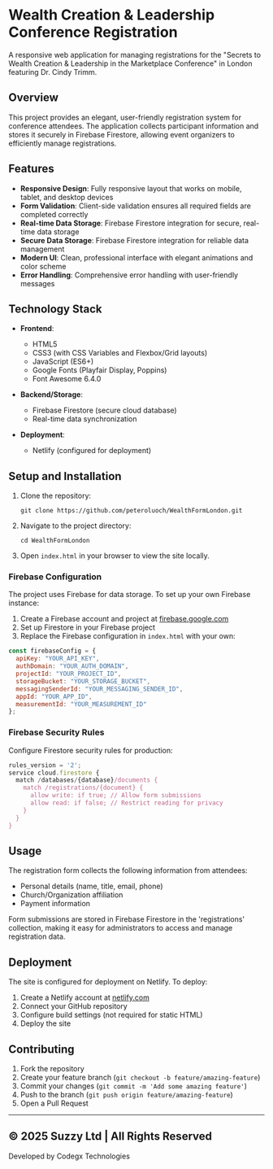 # Wealth Creation & Leadership Conference Registration

A responsive web application for managing registrations for the "Secrets to Wealth Creation & Leadership in the Marketplace Conference" in London featuring Dr. Cindy Trimm.

<!-- Updated for Netlify deployment -->

## Overview

This project provides an elegant, user-friendly registration system for conference attendees. The application collects participant information and stores it securely in Firebase Firestore, allowing event organizers to efficiently manage registrations.

## Features

- **Responsive Design**: Fully responsive layout that works on mobile, tablet, and desktop devices
- **Form Validation**: Client-side validation ensures all required fields are completed correctly
- **Real-time Data Storage**: Firebase Firestore integration for secure, real-time data storage
- **Secure Data Storage**: Firebase Firestore integration for reliable data management
- **Modern UI**: Clean, professional interface with elegant animations and color scheme
- **Error Handling**: Comprehensive error handling with user-friendly messages

## Technology Stack

- **Frontend**:
  - HTML5
  - CSS3 (with CSS Variables and Flexbox/Grid layouts)
  - JavaScript (ES6+)
  - Google Fonts (Playfair Display, Poppins)
  - Font Awesome 6.4.0

- **Backend/Storage**:
  - Firebase Firestore (secure cloud database)
  - Real-time data synchronization

- **Deployment**:
  - Netlify (configured for deployment)

## Setup and Installation

1. Clone the repository:
   ```
   git clone https://github.com/peteroluoch/WealthFormLondon.git
   ```

2. Navigate to the project directory:
   ```
   cd WealthFormLondon
   ```

3. Open `index.html` in your browser to view the site locally.

### Firebase Configuration

The project uses Firebase for data storage. To set up your own Firebase instance:

1. Create a Firebase account and project at [firebase.google.com](https://firebase.google.com/)
2. Set up Firestore in your Firebase project
3. Replace the Firebase configuration in `index.html` with your own:

```javascript
const firebaseConfig = {
  apiKey: "YOUR_API_KEY",
  authDomain: "YOUR_AUTH_DOMAIN",
  projectId: "YOUR_PROJECT_ID",
  storageBucket: "YOUR_STORAGE_BUCKET",
  messagingSenderId: "YOUR_MESSAGING_SENDER_ID",
  appId: "YOUR_APP_ID",
  measurementId: "YOUR_MEASUREMENT_ID"
};
```

### Firebase Security Rules

Configure Firestore security rules for production:

```javascript
rules_version = '2';
service cloud.firestore {
  match /databases/{database}/documents {
    match /registrations/{document} {
      allow write: if true; // Allow form submissions
      allow read: if false; // Restrict reading for privacy
    }
  }
}
```

## Usage

The registration form collects the following information from attendees:
- Personal details (name, title, email, phone)
- Church/Organization affiliation
- Payment information

Form submissions are stored in Firebase Firestore in the 'registrations' collection, making it easy for administrators to access and manage registration data.

## Deployment

The site is configured for deployment on Netlify. To deploy:

1. Create a Netlify account at [netlify.com](https://netlify.com)
2. Connect your GitHub repository
3. Configure build settings (not required for static HTML)
4. Deploy the site

## Contributing

1. Fork the repository
2. Create your feature branch (`git checkout -b feature/amazing-feature`)
3. Commit your changes (`git commit -m 'Add some amazing feature'`)
4. Push to the branch (`git push origin feature/amazing-feature`)
5. Open a Pull Request

---
&copy; 2025 Suzzy Ltd | All Rights Reserved 
---

Developed by Codegx Technologies
